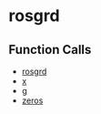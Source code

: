 # rosgrd

## Function Calls
- [rosgrd](CSD/kCSD/ica/kCsd1D_ICA/STICA_CONJ_GRAD/TEST_CONJ_GRAD/rosgrd.md)
- [x](CSD/kCSD/ica/kCsd1D_ICA/STICA_CONJ_GRAD/TEST_CONJ_GRAD/x.md)
- [g](CSD/kCSD/ica/kCsd1D_ICA/STICA_CONJ_GRAD/TEST_CONJ_GRAD/g.md)
- [zeros](CSD/kCSD/ica/kCsd1D_ICA/STICA_CONJ_GRAD/TEST_CONJ_GRAD/zeros.md)
